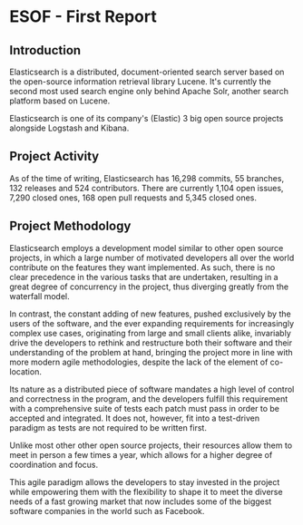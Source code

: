 ESOF - First Report
===================

Introduction
-------------
Elasticsearch is a distributed, document-oriented search server based on the open-source information retrieval library Lucene. It's currently the second most used search engine only behind Apache Solr, another search platform based on Lucene.

Elasticsearch is one of its company's (Elastic) 3 big open source projects alongside Logstash and Kibana.

Project Activity
----------------
As of the time of writing, Elasticsearch has 16,298 commits, 55 branches, 132 releases and 524 contributors.
There are currently 1,104 open issues, 7,290 closed ones, 168 open pull requests and 5,345 closed ones.

Project Methodology
-------------------
Elasticsearch employs a development model similar to other open source projects, in which a large number of motivated developers all over the world contribute on the features they want implemented. As such, there is no clear precedence in the various tasks that are undertaken, resulting in a great degree of concurrency in the project, thus diverging greatly from the waterfall model. 

In contrast, the constant adding of new features, pushed exclusively by the users of the software, and the ever expanding requirements for increasingly complex use cases, originating from large and small clients alike, invariably drive the developers to rethink and restructure both their software and their understanding of the problem at hand, bringing the project more in line with more modern agile methodologies, despite the lack of the element of co-location.

Its nature as a distributed piece of software mandates a high level of control and correctness in the program, and the developers fulfill this requirement with a comprehensive suite of tests each patch must pass in order to be accepted and integrated. It does not, however, fit into a test-driven paradigm as tests are not required to be written first.

Unlike most other other open source projects, their resources allow them to meet in person a few times a year, which allows for a higher degree of coordination and focus.

This agile paradigm allows the developers to stay invested in the project while empowering them with the flexibility to shape it to meet the diverse needs of a fast growing market that now includes some of the biggest software companies in the world such as Facebook.
